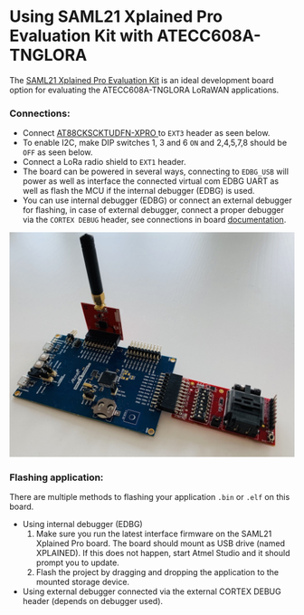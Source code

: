 # Using SAML21 Xplained Pro Evaluation Kit with ATECC608A-TNGLORA

The [SAML21 Xplained Pro Evaluation Kit](https://www.microchip.com/DevelopmentTools/ProductDetails/PartNO/ATSAML21-XPRO-B) is an ideal development board option for evaluating the ATECC608A-TNGLORA LoRaWAN applications.

### Connections:

- Connect [AT88CKSCKTUDFN-XPRO ](https://www.microchip.com/DevelopmentTools/ProductDetails/AT88CKSCKTUDFN-XPRO) to `EXT3` header as seen below.
- To enable I2C, make DIP switches 1, 3 and 6 `ON` and 2,4,5,7,8 should be `OFF` as seen below.
- Connect a LoRa radio shield to `EXT1` header.
- The board can be powered in several ways, connecting to `EDBG_USB` will power as well as interface the connected virtual com EDBG UART as well as flash the MCU if the internal debugger (EDBG) is used.
- You can use internal debugger (EDBG) or connect an external debugger for flashing, in case of external debugger, connect a proper debugger via the `CORTEX DEBUG` header, see connections in board [documentation](http://ww1.microchip.com/downloads/en/DeviceDoc/Atmel-42405-SAML21-Xplained-Pro_User-Guide.pdf).

![SAML21+UDFN socket connection](./images/saml21-ecc.jpg)

### Flashing application:
 
 There are multiple methods to flashing your application `.bin` or `.elf` on this board.
 
 - Using internal debugger (EDBG)
 	1. Make sure you run the latest interface firmware on the SAML21 Xplained Pro board. The board should mount as USB drive (named XPLAINED). If this does not happen, start Atmel Studio and it should prompt you to update.
 	2. Flash the project by dragging and dropping the application to the mounted storage device. 	
 - Using external debugger connected via the external CORTEX DEBUG header (depends on debugger used).